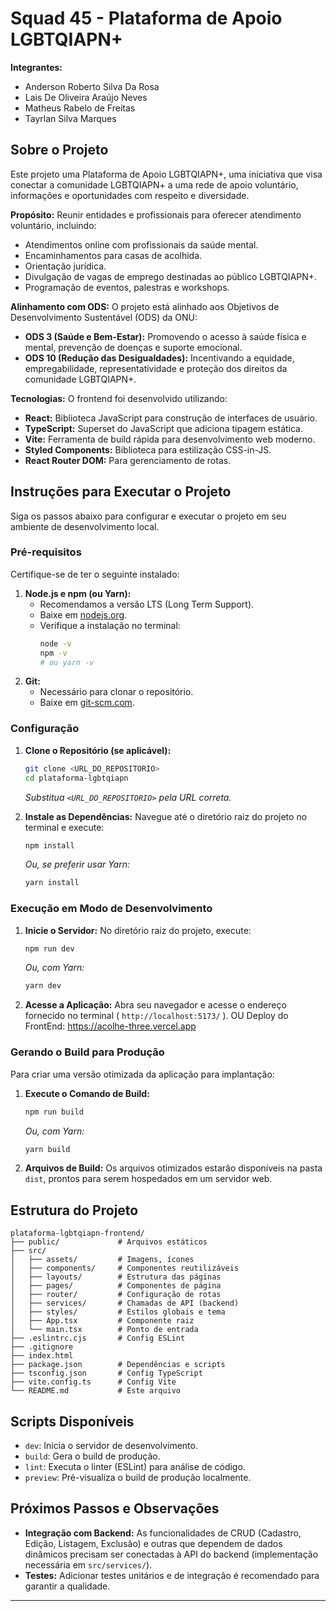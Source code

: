 # Squad 45 - Plataforma de Apoio LGBTQIAPN+ 
**Integrantes:** 
*   Anderson Roberto Silva Da Rosa
*   Lais De Oliveira Araújo Neves
*   Matheus Rabelo de Freitas
*   Tayrlan Silva Marques

## Sobre o Projeto

Este projeto uma Plataforma de Apoio LGBTQIAPN+, uma iniciativa que visa conectar a comunidade LGBTQIAPN+ a uma rede de apoio voluntário, informações e oportunidades com respeito e diversidade.

**Propósito:** Reunir entidades e profissionais para oferecer atendimento voluntário, incluindo:
*   Atendimentos online com profissionais da saúde mental.
*   Encaminhamentos para casas de acolhida.
*   Orientação jurídica.
*   Divulgação de vagas de emprego destinadas ao público LGBTQIAPN+.
*   Programação de eventos, palestras e workshops.

**Alinhamento com ODS:** O projeto está alinhado aos Objetivos de Desenvolvimento Sustentável (ODS) da ONU:
*   **ODS 3 (Saúde e Bem-Estar):** Promovendo o acesso à saúde física e mental, prevenção de doenças e suporte emocional.
*   **ODS 10 (Redução das Desigualdades):** Incentivando a equidade, empregabilidade, representatividade e proteção dos direitos da comunidade LGBTQIAPN+.

**Tecnologias:** O frontend foi desenvolvido utilizando:
*   **React:** Biblioteca JavaScript para construção de interfaces de usuário.
*   **TypeScript:** Superset do JavaScript que adiciona tipagem estática.
*   **Vite:** Ferramenta de build rápida para desenvolvimento web moderno.
*   **Styled Components:** Biblioteca para estilização CSS-in-JS.
*   **React Router DOM:** Para gerenciamento de rotas.

## Instruções para Executar o Projeto

Siga os passos abaixo para configurar e executar o projeto em seu ambiente de desenvolvimento local.

### Pré-requisitos

Certifique-se de ter o seguinte instalado:

1.  **Node.js e npm (ou Yarn):**
    *   Recomendamos a versão LTS (Long Term Support).
    *   Baixe em [nodejs.org](https://nodejs.org/).
    *   Verifique a instalação no terminal:
        ```bash
        node -v
        npm -v
        # ou yarn -v
        ```
2.  **Git:**
    *   Necessário para clonar o repositório.
    *   Baixe em [git-scm.com](https://git-scm.com/).

### Configuração

1.  **Clone o Repositório (se aplicável):**
    ```bash
    git clone <URL_DO_REPOSITORIO>
    cd plataforma-lgbtqiapn
    ```
    *Substitua `<URL_DO_REPOSITORIO>` pela URL correta.*

2.  **Instale as Dependências:**
    Navegue até o diretório raiz do projeto no terminal e execute:
    ```bash
    npm install
    ```
    *Ou, se preferir usar Yarn:*
    ```bash
    yarn install
    ```

### Execução em Modo de Desenvolvimento

1.  **Inicie o Servidor:**
    No diretório raiz do projeto, execute:
    ```bash
    npm run dev
    ```
    *Ou, com Yarn:*
    ```bash
    yarn dev
    ```
2.  **Acesse a Aplicação:**
    Abra seu navegador e acesse o endereço fornecido no terminal ( `http://localhost:5173/` ). OU
    Deploy do FrontEnd: https://acolhe-three.vercel.app

### Gerando o Build para Produção

Para criar uma versão otimizada da aplicação para implantação:

1.  **Execute o Comando de Build:**
    ```bash
    npm run build
    ```
    *Ou, com Yarn:*
    ```bash
    yarn build
    ```
2.  **Arquivos de Build:**
    Os arquivos otimizados estarão disponíveis na pasta `dist`, prontos para serem hospedados em um servidor web.

## Estrutura do Projeto

```
plataforma-lgbtqiapn-frontend/
├── public/             # Arquivos estáticos
├── src/
│   ├── assets/         # Imagens, ícones
│   ├── components/     # Componentes reutilizáveis
│   ├── layouts/        # Estrutura das páginas
│   ├── pages/          # Componentes de página
│   ├── router/         # Configuração de rotas
│   ├── services/       # Chamadas de API (backend)
│   ├── styles/         # Estilos globais e tema
│   ├── App.tsx         # Componente raiz
│   └── main.tsx        # Ponto de entrada
├── .eslintrc.cjs       # Config ESLint
├── .gitignore
├── index.html
├── package.json        # Dependências e scripts
├── tsconfig.json       # Config TypeScript
├── vite.config.ts      # Config Vite
└── README.md           # Este arquivo
```

## Scripts Disponíveis

*   `dev`: Inicia o servidor de desenvolvimento.
*   `build`: Gera o build de produção.
*   `lint`: Executa o linter (ESLint) para análise de código.
*   `preview`: Pré-visualiza o build de produção localmente.

## Próximos Passos e Observações

*   **Integração com Backend:** As funcionalidades de CRUD (Cadastro, Edição, Listagem, Exclusão) e outras que dependem de dados dinâmicos precisam ser conectadas à API do backend (implementação necessária em `src/services/`).
*   **Testes:** Adicionar testes unitários e de integração é recomendado para garantir a qualidade.

---
